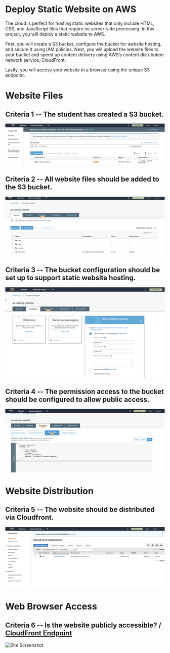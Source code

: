 # Deploy Static Website on AWS

The cloud is perfect for hosting static websites that only include HTML, CSS, and JavaScript files that require no server-side processing. In this project, you will deploy a static website to AWS. 

First, you will create a S3 bucket, configure the bucket for website hosting, and secure it using IAM policies. Next, you will upload the website files to your bucket and speed up content delivery using AWS’s content distribution network service, CloudFront. 

Lastly, you will access your website in a browser using the unique S3 endpoint.

# Website Files

## Criteria 1 -- The student has created a S3 bucket.

![S3 Bucket Created](https://github.com/aysunakarsu/udacity-cdnd-project1/blob/master/img/s3-bucket.png)

## Criteria 2 -- All website files should be added to the S3 bucket.

![S3 Site Contents](https://github.com/aysunakarsu/udacity-cdnd-project1/blob/master/img/s3-bucket-contents.png)

## Criteria 3 -- The bucket configuration should be set up to support static website hosting.

![S3 Web Hosting](https://github.com/aysunakarsu/udacity-cdnd-project1/blob/master/img/s3-web-hosting.png)

## Criteria 4 -- The permission access to the bucket should be configured to allow public access.

![S3 Bucket Policy](https://github.com/aysunakarsu/udacity-cdnd-project1/blob/master/img/s3-web-hosting-bucket-policy.png)

# Website Distribution

## Criteria 5 -- The website should be distributed via Cloudfront. 

![CloudFront - Config](https://github.com/aysunakarsu/udacity-cdnd-project1/blob/master/img/cloudfront-config.png)

# Web Browser Access

## Criteria 6 --  Is the website publicly accessible? / [CloudFront Endpoint](http://d2ufxoeywdv4wl.cloudfront.net/index.html) 

![Site Screenshot](https://github.com/aysunakarsu/udacity-cdnd-project1/blob/master/img/site.png)
